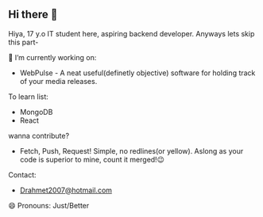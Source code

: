 ## Hi there 👋


Hiya, 17 y.o IT student here, aspiring backend developer. Anyways lets skip this part-

<!--
**Mech654/Mech654** is a ✨ _special_ ✨ repository because its `README.md` (this file) appears on your GitHub profile.

Here are some ideas to get you started:

- 🔭 I’m currently working on ...
- 🌱 I’m currently learning ...
- 👯 I’m looking to collaborate on ...
- 🤔 I’m looking for help with ...
- 💬 Ask me about ...
- 📫 How to reach me: ...
- 😄 Pronouns: ...
- ⚡ Fun fact: ...
-->

🔭 I’m currently working on:
  - WebPulse - A neat useful(definetly objective) software for holding track of your media releases.

To learn list:
  - MongoDB
  - React

wanna contribute?
  - Fetch, Push, Request! Simple, no redlines(or yellow). Aslong as your code is superior to mine, count it merged!😉

Contact:
  - Drahmet2007@hotmail.com

😄 Pronouns: Just/Better
